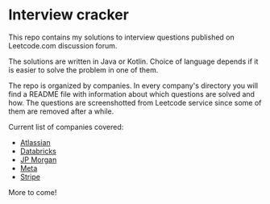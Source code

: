 # Interview cracker

This repo contains my solutions to interview questions published on Leetcode.com discussion forum. 

The solutions are written in Java or Kotlin. Choice of language depends if it is easier to solve the problem in one of them.

The repo is organized by companies. In every company's directory you will find a README file with information about which questions are solved and how. The questions are screenshotted from Leetcode service since some of them are removed after a while.

Current list of companies covered:
* [Atlassian](./src/main/java/com/piotrkafel/atlassian)
* [Databricks](./src/main/java/com/piotrkafel/databricks)
* [JP Morgan](./src/main/java/com/piotrkafel/jpmorgan)
* [Meta](./src/main/java/com/piotrkafel/meta)
* [Stripe](./src/main/java/com/piotrkafel/stripe)

More to come!
